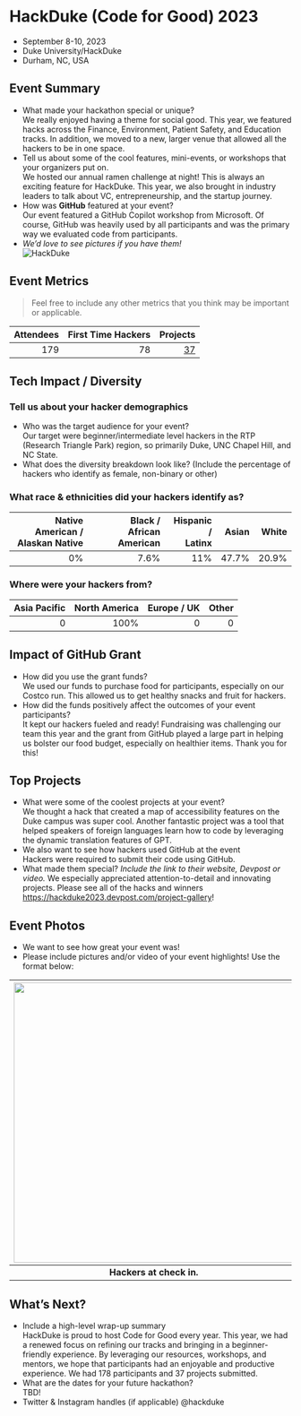 # HackDuke (Code for Good) 2023
 - September 8-10, 2023 
 - Duke University/HackDuke
 - Durham, NC, USA

## Event Summary

- What made your hackathon special or unique? <br>
  We really enjoyed having a theme for social good. This year, we featured hacks across the Finance, Environment, Patient Safety, and Education tracks. In addition, we moved to a new, larger venue that allowed all the hackers to be in one space.
- Tell us about some of the cool features, mini-events, or workshops that your organizers put on. <br>
We hosted our annual ramen challenge at night! This is always an exciting feature for HackDuke. This year, we also brought in industry leaders to talk about VC, entrepreneurship, and the startup journey.
- How was **GitHub** featured at your event? <br>
Our event featured a GitHub Copilot workshop from Microsoft. Of course, GitHub was heavily used by all participants and was the primary way we evaluated code from participants.
- *We’d love to see pictures if you have them!* <br>
![HackDuke](https://hackduke.org/images/events/cfg2023.jpg)

## Event Metrics 
> Feel free to include any other metrics that you think may be important or applicable. 

| Attendees |First Time Hackers| Projects|
|---------------:|--------------:|------------:|
|179|78|[37](https://hackduke2023.devpost.com)| 

## Tech Impact / Diversity 

### Tell us about your hacker demographics
 - Who was the target audience for your event? <br>
Our target were beginner/intermediate level hackers in the RTP (Research Triangle Park) region, so primarily Duke, UNC Chapel Hill, and NC State.
 - What does the diversity breakdown look like? (Include the percentage of hackers who identify as female, non-binary or other) <br>

### What race & ethnicities did your hackers identify as?
| Native American / <br> Alaskan Native | Black / <br> African American | Hispanic / <br> Latinx | Asian | White |
|---------------:|--------------:|------------:|---------:|--------:|
|0%|7.6%|11%|47.7%|20.9%


### Where were your hackers from?
| Asia Pacific | North America | Europe / UK | Other |
|---------------:|--------------:|------------:|---------:|
|0|100%|0|0|

## Impact of GitHub Grant
- How did you use the grant funds? <br>
We used our funds to purchase food for participants, especially on our Costco run. This allowed us to get healthy snacks and fruit for hackers.
- How did the funds positively affect the outcomes of your event participants? <br>
It kept our hackers fueled and ready! Fundraising was challenging our team this year and the grant from GitHub played a large part in helping us bolster our food budget, especially on healthier items. Thank you for this!

## Top Projects

- What were some of the coolest projects at your event? <br>
We thought a hack that created a map of accessibility features on the Duke campus was super cool. Another fantastic project was a tool that helped speakers of foreign languages learn how to code by leveraging the dynamic translation features of GPT.
- We also want to see how hackers used GitHub at the event <br>
Hackers were required to submit their code using GitHub.
- What made them special? _Include the link to their website, Devpost or video._
We especially appreciated attention-to-detail and innovating projects. Please see all of the hacks and winners https://hackduke2023.devpost.com/project-gallery!

## Event Photos

- We want to see how great your event was! <br>
- Please include pictures and/or video of your event highlights! Use the format below: 

| <img src="https://hackduke.org/images/events/cfg2023.jpg" width="500" height="auto"> |
|:--:|
| <b> Hackers at check in. </b>|

## What’s Next?
- Include a high-level wrap-up summary <br>
HackDuke is proud to host Code for Good every year. This year, we had a renewed focus on refining our tracks and bringing in a beginner-friendly experience. By leveraging our resources, workshops, and mentors, we hope that participants had an enjoyable and productive experience. We had 178 participants and 37 projects submitted.
- What are the dates for your future hackathon? <br>
TBD!
- Twitter & Instagram handles (if applicable)
@hackduke
